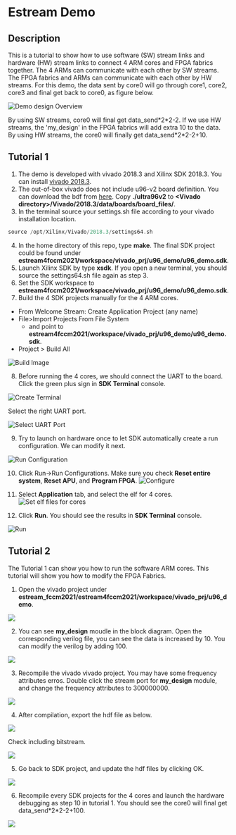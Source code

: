 # Estream Demo
## Description 
This is a tutorial to show how to use software (SW) stream links and hardware
(HW) stream links to connect 4 ARM cores and FPGA fabrics together. The 4 ARMs
can communicate with each other by SW streams. The FPGA fabrics and ARMs can communicate
with each other by HW streams. For this demo, the data sent by core0 will go through
core1, core2, core3 and final get back to core0, as figure below. 

![Demo design Overview](./images/estream.gif)

By using SW streams, core0 will final get data_send\*2\*2-2. If we use HW streams,
the 'my_design' in the FPGA fabrics will add extra 10 to the data. By using HW 
streams, the core0 will finally get data_send\*2\*2-2+10.
 

## Tutorial 1
1. The demo is developed with vivado 2018.3 and Xilinx SDK 2018.3. You can install
[vivado 2018.3](https://www.xilinx.com/support/download/index.html/content/xilinx/en/downloadNav/vivado-design-tools/archive.html).
2. The out-of-box vivado does not include u96-v2 board definition. You can download
the bdf from [here](https://github.com/Avnet/bdf). Copy **./ultra96v2** to **\<Vivado directory\>/Vivado/2018.3/data/boards/board_files/**.
3. In the terminal source your settings.sh file according to your vivado installation
location.
```c
source /opt/Xilinx/Vivado/2018.3/settings64.sh
```
4. In the home directory of this repo, type **make**. The final SDK project could
be found under **estream4fccm2021/workspace/vivado_prj/u96_demo/u96_demo.sdk**.
5. Launch Xilinx SDK by type **xsdk**. If you open a new terminal, you should
source the settings64.sh file again as step 3.
6. Set the SDK workspace to **estream4fccm2021/workspace/vivado_prj/u96_demo/u96_demo.sdk**.
7. Build the 4 SDK projects manually for the 4 ARM cores.
  * From Welcome Stream: Create Application Project (any name)
  * File>Import Projects From File System
    *  and point to **estream4fccm2021/workspace/vivado_prj/u96_demo/u96_demo.sdk**.
  * Project > Build All	

![Build Image](images/build.jpg)

8. Before running the 4 cores, we should connect the UART to the board. Click the green
plus sign in **SDK Terminal** console. 

![Create Terminal](images/UART.png)

Select the right UART port.

![Select UART Port](images/PORT.jpg)

9. Try to launch on hardware once to let SDK automatically create a run configuration.
We can modify it next.

![Run Configuration](images/run_config.jpg)

10. Click Run->Run Configurations. Make sure you check **Reset entire system**, 
**Reset APU**, and **Program FPGA**.
![Configure](images/download.jpg)

10. Select **Application** tab, and select the elf for 4 cores.
![Set elf files for cores](images/elf.jpg)

11. Click **Run**. You should see the results in **SDK Terminal** console.

![Run](images/results.png)

## Tutorial 2
The Tutorial 1 can show you how to run the software ARM cores. This tutorial will
show you how to modify the FPGA Fabrics.
1. Open the vivado project under **estream_fccm2021/estream4fccm2021/workspace/vivado_prj/u96_demo**.

![](/images/my_design.png)

2. You can see **my_design** moudle in the block diagram. Open the corresponding
verilog file, you can see the data is increased by 10. You can modify the verilog
by adding 100.

![](/images/add10.png)

3. Recompile the vivado vivado project. You may have some frequency attributes erros.
Double click the stream port for **my_design** module, and change the frequency 
attributes to 300000000.

![](/images/300M.png)

4. After compilation, export the hdf file as below.

![](/images/export.jpg)

Check including bitstream.

![](/images/bit.png)


5. Go back to SDK project, and update the hdf files by clicking OK.

![](/images/update.png)


6. Recompile every SDK projects for the 4 cores and launch the hardware debugging
as step 10 in tutorial 1. You should see the core0 will final get data_send\*2\*2-2+100.

![](/images/add100.png)
























